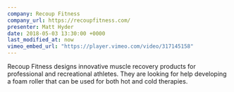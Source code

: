 ```yaml
---
company: Recoup Fitness
company_url: https://recoupfitness.com/
presenter: Matt Hyder 
date: 2018-05-03 13:30:00 +0000
last_modified_at: now
vimeo_embed_url: "https://player.vimeo.com/video/317145158"
---
```

Recoup Fitness designs innovative muscle recovery products for professional and recreational athletes. They are looking for help developing a foam roller that can be used for both hot and cold therapies.
